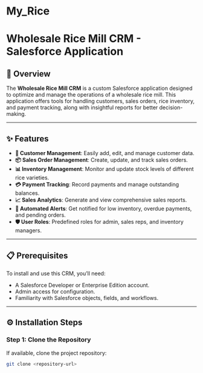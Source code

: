 # My_Rice

# Wholesale Rice Mill CRM - Salesforce Application

## 📖 Overview
The **Wholesale Rice Mill CRM** is a custom Salesforce application designed to optimize and manage the operations of a wholesale rice mill. This application offers tools for handling customers, sales orders, rice inventory, and payment tracking, along with insightful reports for better decision-making.

---

## ✨ Features
- **👤 Customer Management**: Easily add, edit, and manage customer data.
- **📦 Sales Order Management**: Create, update, and track sales orders.
- **📊 Inventory Management**: Monitor and update stock levels of different rice varieties.
- **💳 Payment Tracking**: Record payments and manage outstanding balances.
- **📈 Sales Analytics**: Generate and view comprehensive sales reports.
- **🔔 Automated Alerts**: Get notified for low inventory, overdue payments, and pending orders.
- **🛡️ User Roles**: Predefined roles for admin, sales reps, and inventory managers.

---

## 📋 Prerequisites
To install and use this CRM, you’ll need:
- A Salesforce Developer or Enterprise Edition account.
- Admin access for configuration.
- Familiarity with Salesforce objects, fields, and workflows.

---

## ⚙️ Installation Steps

### Step 1: **Clone the Repository**
If available, clone the project repository:
```bash
git clone <repository-url>
